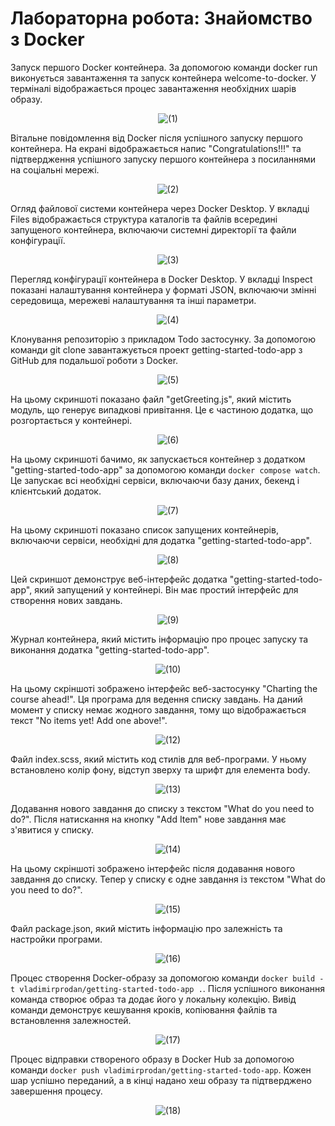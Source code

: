 # Лабораторна робота: Знайомство з Docker

Запуск першого Docker контейнера. За допомогою команди docker run виконується завантаження та запуск контейнера welcome-to-docker. У терміналі відображається процес завантаження необхідних шарів образу.

<p align="center">
<img src="Screenshots/ (1).png" alt="(1)"/>
</p>

Вітальне повідомлення від Docker після успішного запуску першого контейнера. На екрані відображається напис "Congratulations!!!" та підтвердження успішного запуску першого контейнера з посиланнями на соціальні мережі.

<p align="center">
<img src="Screenshots/ (2).png" alt="(2)"/>
</p>

Огляд файлової системи контейнера через Docker Desktop. У вкладці Files відображається структура каталогів та файлів всередині запущеного контейнера, включаючи системні директорії та файли конфігурації.

<p align="center">
<img src="Screenshots/ (3).png" alt="(3)"/>
</p>

Перегляд конфігурації контейнера в Docker Desktop. У вкладці Inspect показані налаштування контейнера у форматі JSON, включаючи змінні середовища, мережеві налаштування та інші параметри.

<p align="center">
<img src="Screenshots/ (4).png" alt="(4)"/>
</p>

Клонування репозиторію з прикладом Todo застосунку. За допомогою команди git clone завантажується проект getting-started-todo-app з GitHub для подальшої роботи з Docker.

<p align="center">
<img src="Screenshots/ (5).png" alt="(5)"/>
</p>

На цьому скриншоті показано файл "getGreeting.js", який містить модуль, що генерує випадкові привітання. Це є частиною додатка, що розгортається у контейнері.
<p align="center">
  <img src="Screenshots/ (6).png" alt="(6)"/>
</p>


На цьому скриншоті бачимо, як запускається контейнер з додатком "getting-started-todo-app" за допомогою команди `docker compose watch`. Це запускає всі необхідні сервіси, включаючи базу даних, бекенд і клієнтський додаток.

<p align="center">
  <img src="Screenshots/ (7).png" alt="(7)"/>
</p>


На цьому скриншоті показано список запущених контейнерів, включаючи сервіси, необхідні для додатка "getting-started-todo-app".

<p align="center">
  <img src="Screenshots/ (8).png" alt="(8)"/>
</p>

Цей скриншот демонструє веб-інтерфейс додатка "getting-started-todo-app", який запущений у контейнері. Він має простий інтерфейс для створення нових завдань.
<p align="center">
  <img src="Screenshots/ (9).png" alt="(9)"/>
</p>


Журнал контейнера, який містить інформацію про процес запуску та виконання додатка "getting-started-todo-app".
<p align="center">
  <img src="Screenshots/ (10).png" alt="(10)"/>
</p>

На цьому скріншоті зображено інтерфейс веб-застосунку "Charting the course ahead!". Ця програма для ведення списку завдань. На даний момент у списку немає жодного завдання, тому що відображається текст "No items yet! Add one above!".
<p align="center">
  <img src="Screenshots/ (12).png" alt="(12)"/>
</p>

Файл index.scss, який містить код стилів для веб-програми. У ньому встановлено колір фону, відступ зверху та шрифт для елемента body.
<p align="center">
  <img src="Screenshots/ (13).png" alt="(13)"/>
</p>

Додавання нового завдання до списку з текстом "What do you need to do?". Після натискання на кнопку "Add Item" нове завдання має з'явитися у списку.
<p align="center">
  <img src="Screenshots/ (14).png" alt="(14)"/>
</p>
На цьому скріншоті зображено інтерфейс після додавання нового завдання до списку. Тепер у списку є одне завдання із текстом "What do you need to do?".
<p align="center">
  <img src="Screenshots/ (15).png" alt="(15)"/>
</p>

Файл package.json, який містить інформацію про залежність та настройки програми.
<p align="center">
  <img src="Screenshots/ (16).png" alt="(16)"/>
</p>

Процес створення Docker-образу за допомогою команди `docker build -t vladimirprodan/getting-started-todo-app .`. Після успішного виконання команда створює образ та додає його у локальну колекцію. Вивід команди демонструє кешування кроків, копіювання файлів та встановлення залежностей.

<p align="center">
  <img src="Screenshots/ (17).png" alt="(17)"/>
</p>

Процес відправки створеного образу в Docker Hub за допомогою команди `docker push vladimirprodan/getting-started-todo-app`. Кожен шар успішно переданий, а в кінці надано хеш образу та підтверджено завершення процесу.

<p align="center">
  <img src="Screenshots/ (18).png" alt="(18)"/>
</p>
